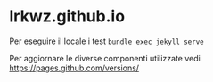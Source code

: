 lrkwz.github.io
===============

Per eseguire il locale i test `bundle exec jekyll serve`

Per aggiornare le diverse componenti utilizzate vedi https://pages.github.com/versions/
